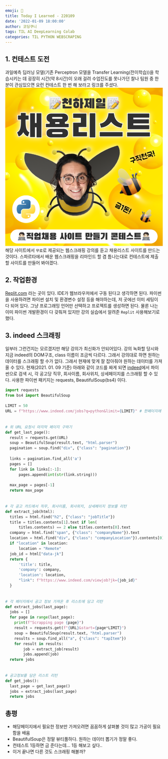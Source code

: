 ```yaml
---
emoji: 🔖
title: Today I Learned - 220109
date: '2022-01-09 18:00:00'
author: 코딩쿠니
tags: TIL AI DeepLearning Colab
categories: TIL PYTHON WEBSCRAPING
---
```


## 1. 컨테스트 도전
과일예측 딥러닝 모델(기존 Perceptron 모델을 Transfer Learning(전이학습))을 학습시키는 데 굉장히 시간(약 8시간)이 오래 걸려 수업진도를 못나가던 찰나 팀원 중 한분이 관심있으면 요런 컨테스트 한 번 해 보라고 링크를 주셨다.
[![노마드코더_채용리스트_컨테스트](./contest.png)](https://nomadcoders.co/community/thread/1623)
해당 사이트에서 `무료`로 제공되는 웹스크래핑 강의를 듣고 채용리스트 사이트를 만드는 것이다. 스파르타에서 배운 웹스크래핑을 리마인드 할 겸 틈나는대로 컨테스트에 제출 할 사이트를 만들어 봐야겠다.

## 2. 작업환경
[Replit.com](https://replit.com/~) 라는 곳이 있다. IDE가 웹브라우저에서 구동 된다고 생각하면 된다. 파이썬을 사용하려면 파이썬 설치 및 환경변수 설정 등을 해야하는데, 저 곳에선 이미 세팅이 다 되어 있다. 그냥 프로그래밍 언어만 선택하고 프로젝트를 생성하면 된다. 물론 나는 이미 파이썬 개발환경이 다 갖춰져 있지만 강의 실습에서 알려준 `Replit` 사용해보기로 했다.

## 3. indeed 스크래핑
일부러 그런건지는 모르겠지만 해당 강의가 최신화가 안되어있다. 강의 녹화할 당시와 지금 indeed의 DOM구조, class 이름이 조금씩 다르다. 그래서 강의대로 하면 원하는 데이터를 스크래핑 할 수가 없다. 그래서 현재에 맞게 잘 잡아줘야 원하는 데이터를 가져올 수 있다. 현재(2021. 01. 09 기준) 아래와 같이 코드를 짜게 되면 [indeed](https://www.indeed.com/jobs?q=python)에서 파이썬으로 검색 시, 각 공고당 직무, 회사이름, 회사위치, 상세페이지를 스크래핑 할 수 있다.
사용한 파이썬 패키지는 requests, BeautifulSoup(bs4) 이다.
```python
import requests
from bs4 import BeautifulSoup

LIMIT = 50
URL = f"https://www.indeed.com/jobs?q=python&limit={LIMIT}" # 한페이지에 50개 공고를 보여줘라 


# 위 URL 요청시 마지막 페이지 구하기 
def get_last_page():
  result = requests.get(URL)
  soup = BeautifulSoup(result.text, "html.parser")
  pagination = soup.find("div", {"class": "pagination"})

  links = pagination.find_all('a')
  pages = []
  for link in links[:-1]:
      pages.append(int(str(link.string)))

  max_page = pages[-1]
  return max_page


# 각 공고 카드에서 직무, 회사이름, 회사위치, 상세페이지 정보를 리턴
def extract_job(html):
  titles = html.find("h2", {"class": "jobTitle"})
  title = titles.contents[1].text if len(
      titles.contents) == 2 else titles.contents[0].text
  company = html.find("span", {"class": "companyName"}).text
  location = html.find("div", {"class": "companyLocation"}).contents[0].text
  if "location" in location:
      location = "Remote"
  job_id = html["data-jk"]
  return {
      'title': title,
      'company': company,
      'location': location,
      "link": f"https://www.indeed.com/viewjob?jk={job_id}"
  }


# 각 페이지에서 공고 정보 가져온 후 리스트에 담고 리턴
def extract_jobs(last_page):
  jobs = []
  for page in range(last_page):
    print(f"Scrapping page {page}")
    result = requests.get(f"{URL}&start={page*LIMIT}")
    soup = BeautifulSoup(result.text, "html.parser")
    results = soup.find_all("a", {"class": "tapItem"})
    for result in results:
        job = extract_job(result)
        jobs.append(job)
  return jobs


# 공고정보를 담은 리스트 리턴
def get_jobs():
  last_page = get_last_page()
  jobs = extract_jobs(last_page)
  return jobs
  ```

## 총평
* 해당페이지에서 필요한 정보만 가져오려면 꼼꼼하게 살펴볼 것이 많고 가공이 필요함을 배움
* BeautifulSoup은 정말 뷰티풀하다. 원하는 데이터 뽑기가 정말 좋다.
* 컨테스트 1등하면 금 준다는데... 1등 해보고 싶다..
* 이거 끝나면 다른 것도 스크래핑 해볼까?